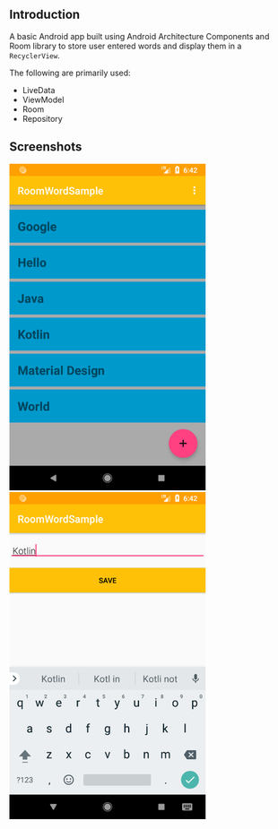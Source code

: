 ## Introduction

A basic Android app built using Android Architecture Components and Room library to store user entered words and display them in a `RecyclerView`.
 
 The following are primarily used:
 
 - LiveData
 - ViewModel
 - Room
 - Repository
 
 ## Screenshots
 
   <img src="screenshots/MainActivity.png" width="350" title="Main Screen">    <img src="screenshots/NewWordActivity.png" width="350" title="Adding New Word">
